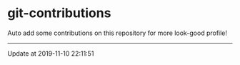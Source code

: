 # git-contributions

Auto add some contributions on this repository for more look-good profile!

---

Update at 2019-11-10 22:11:51
